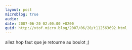 ```yaml
---
layout: post
microblog: true
audio: 
date: 2007-06-20 02:00:00 +0200
guid: http://xtof.micro.blog/2007/06/20/t112563692.html
---
```

allez hop faut que je retourne au boulot ;)
